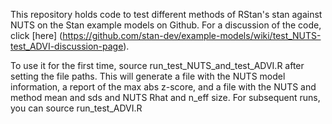 This repository holds code to test different methods of RStan's stan against NUTS on the Stan example models on Github. For a discussion of the code, click [here] (https://github.com/stan-dev/example-models/wiki/test_NUTS-test_ADVI-discussion-page).

To use it for the first time, source run\_test\_NUTS\_and\_test\_ADVI.R after setting the file paths. This will generate a file with the NUTS model information, a report of the max abs z-score, and a file with the NUTS and method mean and sds and NUTS Rhat and n\_eff size. For subsequent runs, you can source run\_test\_ADVI.R 
